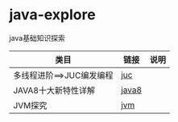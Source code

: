 # java-explore
java基础知识探索



| 类目 | 链接         | 说明 |
| ---- | ------------ | ---- |
| 多线程进阶==>JUC编发编程  | [juc](./juc) |      |
| JAVA8十大新特性详解 | [java8](./java8) |      |
| JVM探究 | [jvm](./jvm) |      |

